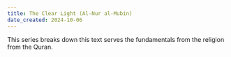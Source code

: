 ```yaml
---
title: The Clear Light (Al-Nur al-Mubin)
date_created: 2024-10-06
---
```

This series breaks down this text serves the fundamentals from the religion from the Quran. 

